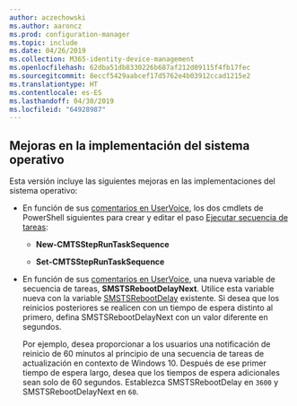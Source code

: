 ```yaml
---
author: aczechowski
ms.author: aaroncz
ms.prod: configuration-manager
ms.topic: include
ms.date: 04/26/2019
ms.collection: M365-identity-device-management
ms.openlocfilehash: 62dba51db8330226b687af212d09115f4fb17fec
ms.sourcegitcommit: 8eccf5429aabcef17d5762e4b03912ccad1215e2
ms.translationtype: HT
ms.contentlocale: es-ES
ms.lasthandoff: 04/30/2019
ms.locfileid: "64928987"
---
```

## <a name="bkmk_osd"></a> Mejoras en la implementación del sistema operativo
<!--2839943,4447680-->

Esta versión incluye las siguientes mejoras en las implementaciones del sistema operativo:

- En función de sus [comentarios en UserVoice](http://configurationmanager.uservoice.com/forums/300492-ideas/suggestions/36448339-powershell-cmdlet-for-modifying-nested-task-sequen), los dos cmdlets de PowerShell siguientes para crear y editar el paso [Ejecutar secuencia de tareas](/sccm/osd/understand/task-sequence-steps#child-task-sequence):  

    - **New-CMTSStepRunTaskSequence**

    - **Set-CMTSStepRunTaskSequence**

- En función de sus [comentarios en UserVoice](https://configurationmanager.uservoice.com/forums/300492-ideas/suggestions/19876177-upgrade-operating-system-task-should-be-able-to-us), una nueva variable de secuencia de tareas, **SMSTSRebootDelayNext**. Utilice esta variable nueva con la variable [SMSTSRebootDelay](/sccm/osd/understand/task-sequence-variables#SMSTSRebootDelay) existente. Si desea que los reinicios posteriores se realicen con un tiempo de espera distinto al primero, defina SMSTSRebootDelayNext con un valor diferente en segundos.

    Por ejemplo, desea proporcionar a los usuarios una notificación de reinicio de 60 minutos al principio de una secuencia de tareas de actualización en contexto de Windows 10. Después de ese primer tiempo de espera largo, desea que los tiempos de espera adicionales sean solo de 60 segundos. Establezca SMSTSRebootDelay en `3600` y SMSTSRebootDelayNext en `60`.  
